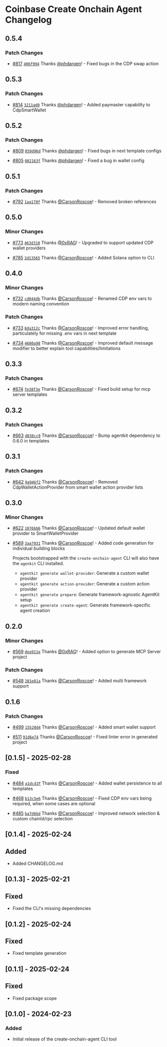 # Coinbase Create Onchain Agent Changelog

## 0.5.4

### Patch Changes

- [#817](https://github.com/coinbase/agentkit/pull/817) [`406f994`](https://github.com/coinbase/agentkit/commit/406f994d3ceec5f3f2092285d1c155b249581137) Thanks [@phdargen](https://github.com/phdargen)! - Fixed bugs in the CDP swap action

## 0.5.3

### Patch Changes

- [#814](https://github.com/coinbase/agentkit/pull/814) [`3211ad0`](https://github.com/coinbase/agentkit/commit/3211ad06a87f0ab3bb1a49f415cfda0b3f8b2db4) Thanks [@phdargen](https://github.com/phdargen)! - Added paymaster capability to CdpSmartWallet

## 0.5.2

### Patch Changes

- [#809](https://github.com/coinbase/agentkit/pull/809) [`059d96d`](https://github.com/coinbase/agentkit/commit/059d96d91e545e643c698cb386415621cb32ab6a) Thanks [@phdargen](https://github.com/phdargen)! - Fixed bugs in next template configs

- [#805](https://github.com/coinbase/agentkit/pull/805) [`082163f`](https://github.com/coinbase/agentkit/commit/082163fa7ada25d9b3d8b5597ccd8de3b85457f1) Thanks [@phdargen](https://github.com/phdargen)! - Fixed a bug in wallet config

## 0.5.1

### Patch Changes

- [#792](https://github.com/coinbase/agentkit/pull/792) [`1aa170f`](https://github.com/coinbase/agentkit/commit/1aa170f2a2c891779290e38ca9a6a185e3f9ae36) Thanks [@CarsonRoscoe](https://github.com/CarsonRoscoe)! - Removed broken references

## 0.5.0

### Minor Changes

- [#773](https://github.com/coinbase/agentkit/pull/773) [`463d310`](https://github.com/coinbase/agentkit/commit/463d3101147cacb0f2044162dd007489f97ef0a0) Thanks [@0xRAG](https://github.com/0xRAG)! - Upgraded to support updated CDP wallet providers

- [#785](https://github.com/coinbase/agentkit/pull/785) [`2d13565`](https://github.com/coinbase/agentkit/commit/2d13565d91e64a13d3ecb8c300d8c0cd973d3fae) Thanks [@CarsonRoscoe](https://github.com/CarsonRoscoe)! - Added Solana option to CLI

## 0.4.0

### Minor Changes

- [#732](https://github.com/coinbase/agentkit/pull/732) [`cd044db`](https://github.com/coinbase/agentkit/commit/cd044db7ae35140726c35ba82429b0f0885ccb60) Thanks [@CarsonRoscoe](https://github.com/CarsonRoscoe)! - Renamed CDP env vars to modern naming convention

### Patch Changes

- [#733](https://github.com/coinbase/agentkit/pull/733) [`8da312c`](https://github.com/coinbase/agentkit/commit/8da312c9a11b9df91a9768eedf9b340f67697dbd) Thanks [@CarsonRoscoe](https://github.com/CarsonRoscoe)! - Improved error handling, particulately for missing .env vars in next template

- [#734](https://github.com/coinbase/agentkit/pull/734) [`4600a98`](https://github.com/coinbase/agentkit/commit/4600a98227d74527e05ff933d364258d488517d7) Thanks [@CarsonRoscoe](https://github.com/CarsonRoscoe)! - Improved default message modifier to better explain tool capabilities/limitations

## 0.3.3

### Patch Changes

- [#674](https://github.com/coinbase/agentkit/pull/674) [`fe38f3e`](https://github.com/coinbase/agentkit/commit/fe38f3e4a02d90f3a5452cc2f7c2273abbe46462) Thanks [@CarsonRoscoe](https://github.com/CarsonRoscoe)! - Fixed build setup for mcp server templates

## 0.3.2

### Patch Changes

- [#663](https://github.com/coinbase/agentkit/pull/663) [`d038cc9`](https://github.com/coinbase/agentkit/commit/d038cc9670c5e59678adc47f0b40da92cac55cc7) Thanks [@CarsonRoscoe](https://github.com/CarsonRoscoe)! - Bump agentkit dependency to 0.6.0 in templates

## 0.3.1

### Patch Changes

- [#642](https://github.com/coinbase/agentkit/pull/642) [`9a946f2`](https://github.com/coinbase/agentkit/commit/9a946f241897bbd1f8fc394861cdbe9e8b6b4e6f) Thanks [@CarsonRoscoe](https://github.com/CarsonRoscoe)! - Removed CdpWalletActionProvider from smart wallet action provider lists

## 0.3.0

### Minor Changes

- [#622](https://github.com/coinbase/agentkit/pull/622) [`1076bb6`](https://github.com/coinbase/agentkit/commit/1076bb661ad6ff533006777ec658547d5a15f1b1) Thanks [@CarsonRoscoe](https://github.com/CarsonRoscoe)! - Updated default wallet provider to SmartWalletProvider

- [#589](https://github.com/coinbase/agentkit/pull/589) [`3aa7931`](https://github.com/coinbase/agentkit/commit/3aa793137c1d7ff0a57fb68be0a97cc1978b51d8) Thanks [@CarsonRoscoe](https://github.com/CarsonRoscoe)! - Added code generation for individual building blocks

  Projects bootstrapped with the `create-onchain-agent` CLI will also have the `agenkit` CLI installed.

  - `agentkit generate wallet-provider`: Generate a custom wallet provider
  - `agentkit generate action-provider`: Generate a custom action provider
  - `agentkit generate prepare`: Generate framework-agnostic AgentKit setup
  - `agentkit generate create-agent`: Generate framework-specific agent creation

## 0.2.0

### Minor Changes

- [#569](https://github.com/coinbase/agentkit/pull/569) [`dea911e`](https://github.com/coinbase/agentkit/commit/dea911e384a702b1c2b26dde66b1f3213683e603) Thanks [@0xRAG](https://github.com/0xRAG)! - Added option to generate MCP Server project

### Patch Changes

- [#548](https://github.com/coinbase/agentkit/pull/548) [`281e81a`](https://github.com/coinbase/agentkit/commit/281e81a46f3148531b1ba13096cbd9b6fcddb7b0) Thanks [@CarsonRoscoe](https://github.com/CarsonRoscoe)! - Added multi framework support

## 0.1.6

### Patch Changes

- [#499](https://github.com/coinbase/agentkit/pull/499) [`15520d4`](https://github.com/coinbase/agentkit/commit/15520d4cf48f204a2b0a43a303f9ab03f3c92409) Thanks [@CarsonRoscoe](https://github.com/CarsonRoscoe)! - Added smart wallet support

- [#511](https://github.com/coinbase/agentkit/pull/511) [`91d6e74`](https://github.com/coinbase/agentkit/commit/91d6e748345beb354c5839c1013f0e94e076e80f) Thanks [@CarsonRoscoe](https://github.com/CarsonRoscoe)! - Fixed linter error in generated project

## [0.1.5] - 2025-02-28

### Fixed

- [#484](https://github.com/coinbase/agentkit/pull/484) [`a1dcd3f`](https://github.com/coinbase/agentkit/commit/a1dcd3fa32dac78a91eb99938e5608672ca005ee) Thanks [@CarsonRoscoe](https://github.com/CarsonRoscoe)! - Added wallet persistence to all templates

- [#468](https://github.com/coinbase/agentkit/pull/468) [`b13c5e6`](https://github.com/coinbase/agentkit/commit/b13c5e685ebeed1d00963286067da1a106b18d37) Thanks [@CarsonRoscoe](https://github.com/CarsonRoscoe)! - Fixed CDP env vars being required, when some cases are optional

- [#485](https://github.com/coinbase/agentkit/pull/485) [`ba7d6bd`](https://github.com/coinbase/agentkit/commit/ba7d6bdb5745f6651c73899f4b5628dd9e331c7e) Thanks [@CarsonRoscoe](https://github.com/CarsonRoscoe)! - Improved network selection & custom chainId/rpc selection

## [0.1.4] - 2025-02-24

## Added

- Added CHANGELOG.md

## [0.1.3] - 2025-02-21

## Fixed

- Fixed the CLI's missing dependencies

## [0.1.2] - 2025-02-24

## Fixed

- Fixed template generation

## [0.1.1] - 2025-02-24

## Fixed

- Fixed package scope

## [0.1.0] - 2024-02-23

### Added

- Initial release of the create-onchain-agent CLI tool

